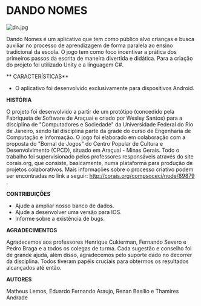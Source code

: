 # **DANDO NOMES** #

![dn.jpg](https://bitbucket.org/repo/y6o65y/images/1866083674-dn.jpg)


Dando Nomes é um aplicativo que tem como público alvo crianças e busca auxiliar no processo de aprendizagem de forma paralela ao ensino tradicional da escola. O jogo tem como foco incentivar a prática dos primeiros passos da escrita de maneira divertida e didática. Para a criação do projeto foi utilizado Unity e a linguagem C#.
 
**
CARACTERÍSTICAS**

* O aplicativo foi desenvolvido exclusivamente para dispositivos Android.

**HISTÓRIA**

O projeto foi desenvolvido a partir de um protótipo (concedido pela Fabriqueta de Software de Araçuaí e criado por Wesley Santos) para a disciplina de "Computadores e Sociedade" da Universidade Federal do Rio de Janeiro, sendo tal disciplina parte da grade do curso de Engenharia de Computação e Informação. O jogo foi elaborado em colaboração com a proposta do "Bornal de Jogos" do Centro Popular de Cultura e Desenvolvimento (CPCD), situado em Araçuaí - Minas Gerais. Todo o trabalho foi supervisionado pelos professores responsáveis através do site corais.org, que consiste, basicamente, numa plataforma para produção de projetos colaborativos. Mais informações sobre o processo criativo podem ser encontradas no link a seguir: http://corais.org/compsoceci/node/89879 .

**CONTRIBUIÇÕES**

* Ajude a ampliar nosso banco de dados.
* Ajude a desenvolver uma versão para IOS.
* Informe sobre a existência de bugs.

**AGRADECIMENTOS**

Agradecemos aos professores Henrique Cukierman, Fernando Severo e Pedro Braga e a todos os colegas de turma. Cada sugestão e conselho foi de grande ajuda, além disso, agradecemos pelo suporte dado no decorrer da disciplina. Todos tiveram papéis cruciais para obtermos os resultados alcançados até então. 

**AUTORES**

Matheus Lemos,
Eduardo Fernando Araujo,
Renan Basílio e
Thamires Andrade
